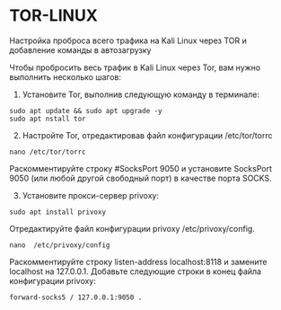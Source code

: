 # TOR-LINUX
Настройка проброса всего трафика на Kali Linux через TOR и добавление команды в автозагрузку

Чтобы пробросить весь трафик в Kali Linux через Tor, вам нужно выполнить несколько шагов:

1. Установите Tor, выполнив следующую команду в терминале:

```
sudo apt update && sudo apt upgrade -y
sudo apt nstall tor
```
2. Настройте Tor, отредактировав файл конфигурации /etc/tor/torrc 

```
nano /etc/tor/torrc
```
Раскомментируйте строку #SocksPort 9050 и установите SocksPort 9050 (или любой другой свободный порт) в качестве порта SOCKS. 

3. Установите прокси-сервер privoxy:

```
sudo apt install privoxy
```
Отредактируйте файл конфигурации privoxy /etc/privoxy/config. 
```
nano  /etc/privoxy/config
```

Раскомментируйте строку listen-address localhost:8118 и замените localhost на 127.0.0.1.
Добавьте следующие строки в конец файла конфигурации privoxy:

```
forward-socks5 / 127.0.0.1:9050 .
```
